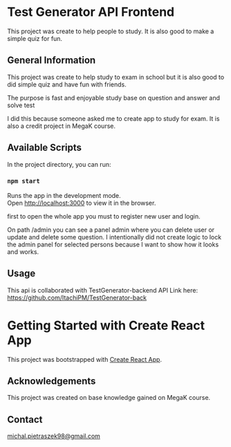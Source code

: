 # Test Generator API Frontend
This project was create to help people to study. It is also good to make a simple quiz for fun.

## General Information
This project was create to help study to exam in school but it is also good to did simple quiz and have fun with friends.

The purpose is fast and enjoyable study base on question and answer and solve test

I did this because someone asked me to create app to study for exam.
It is also a credit project in MegaK course.

## Available Scripts

In the project directory, you can run:

### `npm start`

Runs the app in the development mode.\
Open [http://localhost:3000](http://localhost:3000) to view it in the browser.

first to open the whole app you must to register new user and login.

On path /admin you can see a panel admin where you can delete user or update and delete some question. I intentionally did not create logic to lock the admin panel for selected persons because I want to show how it looks and works.

## Usage
This api is collaborated with TestGenerator-backend API Link here:
https://github.com/ItachiPM/TestGenerator-back

# Getting Started with Create React App
This project was bootstrapped with [Create React App](https://github.com/facebook/create-react-app).

## Acknowledgements
This project was created on base knowledge gained on MegaK course.


## Contact
michal.pietraszek98@gmail.com
